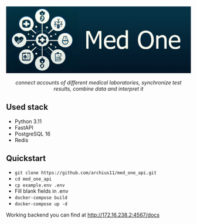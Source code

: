 <p align="center">
  <img src="static/med_one_logo_1023_369.jpg" alt="Med one">
</p>

<p align="center">
    <em>connect accounts of different medical laboratories, synchronize test results, combine data and interpret it</em>
</p>

## Used stack

* Python 3.11
* FastAPI
* PostgreSQL 16
* Redis

## Quickstart

* ```git clone https://github.com/archius11/med_one_api.git```
* ```cd med_one_api```
* ```cp example.env .env```
* Fill blank fields in .env
* ```docker-compose build```
* ```docker-compose up -d```

Working backend you can find at http://172.16.238.2:4567/docs
